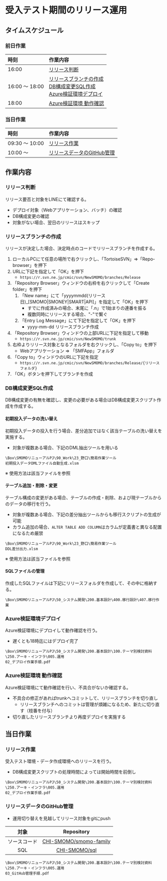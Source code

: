 # 受入テスト期間のリリース運用

## タイムスケジュール

### 前日作業

|時刻|作業内容|
|:---|:---|
| 16:00 | [リリース判断](#anchor1-1) |
| 16:00 ～ 18:00 | [リリースブランチの作成](#anchor1-2)<br />[DB構成変更SQL作成](#anchor1-3)<br />[Azure検証環境デプロイ](#anchor1-4) |
| 18:00 | [Azure検証環境 動作確認](#anchor1-5) |

### 当日作業

|時刻|作業内容|
|:---|:---|
| 09:30 ～ 10:00 | [リリース作業](#anchor2-1) |
| 10:00 ～ | [リリースデータのGitHub管理](#anchor2-2) |

## 作業内容

### <a name="anchor1-1">リリース判断</a>

リリース要否と対象をLINEにて確認する。

- デプロイ対象（Webアプリケーション、バッチ）の確認
- DB構成変更の確認
- 対象がない場合、翌日のリリースはスキップ

### <a name="anchor1-2">リリースブランチの作成</a>

リリースが決定した場合、決定時点のコードでリリースブランチを作成する。

1. ローカルPCにて任意の場所で右クリックし、「TortoiseSVN」⇒「Repo-browser」を押下
1. URLに下記を指定して「OK」を押下
    - `https://r.svn.ne.jp/cmic/svn/NewSMOMO/branches/Release`
1. 「Repository Browser」ウィンドウの右枠を右クリックして「Create folder」を押下
    1. 「New name」にて「yyyymmdd(リリース日)_[SMOMO|SMONEY|SMART|API]」を指定して「OK」を押下  
        - すでに作成済みの場合、末尾に「.n」で1始まりの連番を振る
        - 複数同時にリリースする場合、"-"で繋ぐ
    1. 「Entry Log Message」にて下記を指定して「OK」を押下
        - yyyy-mm-dd リリースブランチ作成
1. 「Repository Browser」ウィンドウの上部URLに下記を指定して移動
    - `https://r.svn.ne.jp/cmic/svn/NewSMOMO/trunk`
1. 右枠よりリリース対象となるフォルダを右クリックし、「Copy to」を押下
    - Webアプリケーション ⇒ 「SMFApp」フォルダ
1. 「Copy to」ウィンドウのURLに下記を指定
    - `https://r.svn.ne.jp/cmic/svn/NewSMOMO/branches/Release/{リリースフォルダ}`
1. 「OK」ボタンを押下してブランチを作成

### <a name="anchor1-3">DB構成変更SQL作成</a>

DB構成変更の有無を確認し、変更の必要がある場合はDB構成変更スクリプト作成を作成する。

#### 初期投入データの洗い替え

初期投入データの投入を行う場合、差分追加ではなく該当テーブルの洗い替えを実施する。

- 対象が複数ある場合、下記のDML抽出ツールを用いる
```
\Box\SMOMOリニューアルPJ\90_Work\23_野口\簡易作業ツール
初期投入データDMLファイル自動生成.xlsm
```
※ 使用方法は該当ファイルを参照

#### テーブル追加・削除・変更

テーブル構成の変更がある場合、テーブルの作成・削除、および現テーブルからのデータの移行を行う。

- 対象が複数ある場合、下記の差分抽出ツールからも移行スクリプトの生成が可能
- カラム追加の場合、`ALTER TABLE ADD COLUMN`はカラムが定義書と異なる配置になるため厳禁

```
\Box\SMOMOリニューアルPJ\90_Work\23_野口\簡易作業ツール
DDL差分出力.xlsm
```
※ 使用方法は該当ファイルを参照

#### SQLファイルの管理

作成したSQLファイルは下記にリリースフォルダを作成して、その中に格納する。

```
\Box\SMOMOリニューアルPJ\50_システム開発\200.基本設計\400.移行設計\407.移行作業
```

### <a name="anchor1-4">Azure検証環境デプロイ</a>

Azure検証環境にデプロイして動作確認を行う。

- 遅くとも18時迄にはデプロイ完了

```
\Box\SMOMOリニューアルPJ\50_システム開発\200.基本設計\100.テーマ別検討資料\250.アーキ・インフラ\005.運用
02_デプロイ作業手順.pdf
```

### <a name="anchor1-5">Azure検証環境 動作確認</a>

Azure検証環境にて動作確認を行い、不具合がないか確認する。

- 不具合の修正があればtrunkへコミットして、リリースブランチを切り直し
    - リリースブランチへのコミットは管理が煩雑になるため、新たに切り直す（枝番を付与）
- 切り直したリリースブランチより再度デプロイを実施する

## 当日作業

### <a name="anchor2-1">リリース作業</a>

受入テスト環境・データ作成環境へのリリースを行う。

- DB構成変更スクリプトの処理時間によっては開始時間を前倒し

```
\Box\SMOMOリニューアルPJ\50_システム開発\200.基本設計\100.テーマ別検討資料\250.アーキ・インフラ\005.運用
02_デプロイ作業手順.pdf
```

### <a name="anchor2-2">リリースデータのGitHub管理</a>

- 運用切り替えを見越してリリース対象をgitにpush

| 対象 | Repository |
|:---:|:---:|
| ソースコード | [CHI-SMOMO/smomo-family](https://github.com/CHI-SMOMO/smomo-family) |
| SQL | [CHI-SMOMO/sql](https://github.com/CHI-SMOMO/sql) |

```
\Box\SMOMOリニューアルPJ\50_システム開発\200.基本設計\100.テーマ別検討資料\250.アーキ・インフラ\005.運用
03_GitHub管理手順.pdf
```

